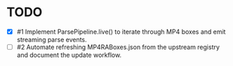 # TODO

- [x] #1 Implement ParsePipeline.live() to iterate through MP4 boxes and emit streaming parse events.
- [ ] #2 Automate refreshing MP4RABoxes.json from the upstream registry and document the update workflow.
